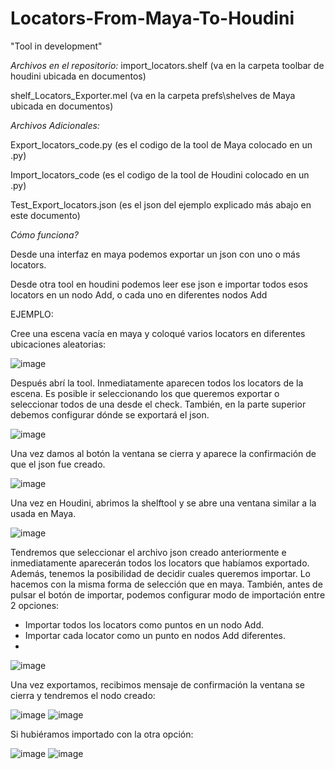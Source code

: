 # Locators-From-Maya-To-Houdini

"Tool in development"

*Archivos en el repositorio:*
import_locators.shelf (va en la carpeta toolbar de houdini ubicada en documentos)

shelf_Locators_Exporter.mel (va en la carpeta prefs\shelves de Maya ubicada en documentos)

*Archivos Adicionales:*

Export_locators_code.py (es el codigo de la tool de Maya colocado en un .py)

Import_locators_code (es el codigo de la tool de Houdini colocado en un .py)

Test_Export_locators.json (es el json del ejemplo explicado más abajo en este documento)


*Cómo funciona?*

Desde una interfaz en maya podemos exportar un json con uno o más locators.

Desde otra tool en houdini podemos leer ese json e importar todos esos locators en un nodo Add, o cada uno en diferentes nodos Add


EJEMPLO:

Cree una escena vacía en maya y coloqué varios locators en diferentes ubicaciones aleatorias:

![image](https://github.com/user-attachments/assets/9e652c3c-3ee8-405d-8b2b-7cf31e509781)

Después abrí la tool. Inmediatamente aparecen todos los locators de la escena.
Es posible ir seleccionando los que queremos exportar o seleccionar todos de una desde el check.
También, en la parte superior debemos configurar dónde se exportará el json.

![image](https://github.com/user-attachments/assets/a1463ab8-698d-419e-ae12-ab0ba44d42a7)

Una vez damos al botón la ventana se cierra y aparece la confirmación de que el json fue creado.

![image](https://github.com/user-attachments/assets/72a56b64-49fa-4603-b679-bf13daa3f7a4)

Una vez en Houdini, abrimos la shelftool y se abre una ventana similar a la usada en Maya.

![image](https://github.com/user-attachments/assets/eeaea635-6feb-4590-a0d1-b9f3f6d14869)

Tendremos que seleccionar el archivo json creado anteriormente e inmediatamente aparecerán todos los locators que habíamos exportado.
Además, tenemos la posibilidad de decidir cuales queremos importar. Lo hacemos con la misma forma de selección que en maya.
También, antes de pulsar el botón de importar, podemos configurar modo de importación entre 2 opciones:
* Importar todos los locators como puntos en un nodo Add.
* Importar cada locator como un punto en nodos Add diferentes.
* 
![image](https://github.com/user-attachments/assets/2968a677-67fb-4764-933c-e39d9f32cfdd)

Una vez exportamos, recibimos mensaje de confirmación la ventana se cierra y tendremos el nodo creado:

![image](https://github.com/user-attachments/assets/d25a6706-8efb-4225-8fa9-6eb507dd194f)
![image](https://github.com/user-attachments/assets/c5f77f65-6339-42bd-b177-9405155fbb13)

Si hubiéramos importado con la otra opción:

![image](https://github.com/user-attachments/assets/824e8c43-30c3-46ff-b8b0-708fc4dbf72a)
![image](https://github.com/user-attachments/assets/6ef09458-25ac-4174-911d-b199823d4563)


